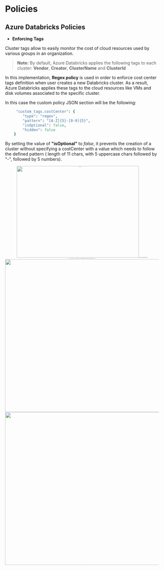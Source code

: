 # Policies
## Azure Databricks Policies
* **Enforcing Tags**
    
Cluster tags allow to easily monitor the cost of cloud resources used by various groups in an organization. 

>**Note:** By default, Azure Databricks applies the following tags to each cluster: **Vendor**, **Creator**, **ClusterName** and **ClusterId**


In this implementation, **Regex policy** is used in order to enforce cost center tags definition when user creates a new Databricks cluster. As a result, Azure Databricks applies these tags to the cloud resources like VMs and disk volumes associated to the specific cluster. 

 In this case the custom policy JSON section will be the following: 

~~~ruby
     "custom_tags.costCenter": {
        "type": "regex",
        "pattern": "[A-Z]{5}-[0-9]{5}",
        "isOptional": false,
        "hidden": false
    } 
~~~
By setting the value of **"isOptional"** to *false*, it prevents the creation of a cluster without specifying a costCenter with a value which needs to follow the defined pattern ( length of 11 chars, with 5 uppercase chars followed by "-", followed by 5 numbers). 

<div style="width:image width px; font-size:10%; text-align:center;"><img src="https://github.com/Azure/data-node/blob/adb-regex/code/policies/DefiningCostCenter-DatabricksUX.png" alt="alternate text" width="400" height="300" style="padding-bottom:0.5em;" /> <b>Cost Center Defined in the Databricks UX</b>
    
As a result, when the cluster is created, the VMs provisioned in the Managed Resource Group will have assigned the defined cost tag. 

<p align="center">
  <img width="800" height="500" src="https://github.com/Azure/data-node/blob/adb-regex/code/policies/CostCenterDefined-Portal.png">
</p>
<div style="width:image width px; font-size:10%; text-align:center;"><img src="https://github.com/Azure/data-node/blob/adb-regex/code/policies/CostCenterDefined-Portal.png" alt="alternate text" width="800" height="500" style="padding-bottom:0.5em;" /> <b>Provisioned VMs with the cost tags assigned</b>
